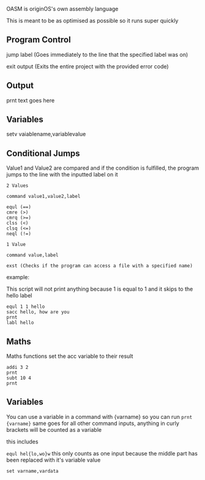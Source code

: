 OASM is originOS's own assembly language

This is meant to be as optimised as possible so it runs super quickly


## Program Control

jump label
(Goes immediately to the line that the specified label was on)

exit output
(Exits the entire project with the provided error code)

## Output

prnt text goes here

## Variables

setv vaiablename,variablevalue

## Conditional Jumps

Value1 and Value2 are compared and if the condition is fulfilled, the program jumps to the line with the inputted label on it

```
2 Values

command value1,value2,label

equl (==)
cmre (>)
cmrq (>=)
clss (<)
clsq (<=)
neql (!=)

1 Value

command value,label

exst (Checks if the program can access a file with a specified name)
```

example:

This script will not print anything because 1 is equal to 1 and it skips to the hello label

```
equl 1 1 hello
sacc hello, how are you
prnt
labl hello
```

## Maths

Maths functions set the acc variable to their result
```
addi 3 2
prnt
subt 10 4
prnt
```

## Variables

You can use a variable in a command with {varname}
so you can run `prnt {varname}`
same goes for all other command inputs, anything in curly brackets will be counted as a variable

this includes

`equl hel{lo,wo}w`
this only counts as one input because the middle part has been replaced with it's variable value

```
set varname,vardata
```
